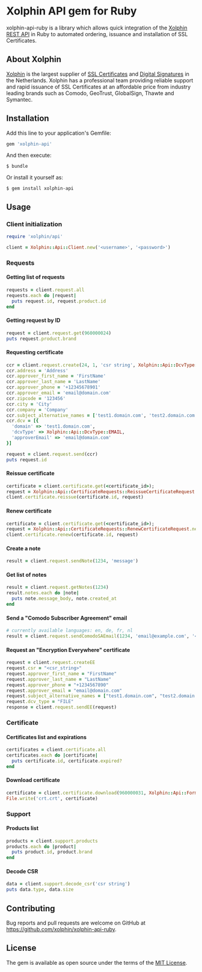 # Xolphin API gem for Ruby
xolphin-api-ruby is a library which allows quick integration of the [Xolphin REST API](https://api.xolphin.com) in Ruby to automated ordering, issuance and installation of SSL Certificates.

## About Xolphin
[Xolphin](https://www.xolphin.nl/) is the largest supplier of [SSL Certificates](https://www.sslcertificaten.nl) and [Digital Signatures](https://www.digitalehandtekeningen.nl) in the Netherlands. Xolphin has
a professional team providing reliable support and rapid issuance of SSL Certificates at an affordable price from industry leading brands such as Comodo, GeoTrust, GlobalSign, Thawte and Symantec.

## Installation

Add this line to your application's Gemfile:

```ruby
gem 'xolphin-api'
```

And then execute:

    $ bundle

Or install it yourself as:

    $ gem install xolphin-api

## Usage

### Client initialization

```ruby
require 'xolphin/api'

client = Xolphin::Api::Client.new('<username>', '<password>')
```

### Requests

#### Getting list of requests

```ruby
requests = client.request.all
requests.each do |request|
  puts request.id, request.product.id
end
```

#### Getting request by ID

```ruby
request = client.request.get(960000024)
puts request.product.brand
```

#### Requesting certificate

```ruby
ccr = client.request.create(24, 1, 'csr string', Xolphin::Api::DcvType::EMAIL)
ccr.address = 'Address'
ccr.approver_first_name = 'FirstName'
ccr.approver_last_name = 'LastName'
ccr.approver_phone = '+12345678901'
ccr.approver_email = 'email@domain.com'
ccr.zipcode = '123456'
ccr.city = 'City'
ccr.company = 'Company'
ccr.subject_alternative_names = ['test1.domain.com', 'test2.domain.com']
ccr.dcv = [{
  'domain' => 'test1.domain.com',
  'dcvType' => Xolphin::Api::DcvType::EMAIL,
  'approverEmail' => 'email@domain.com'
}]

request = client.request.send(ccr)
puts request.id
```

#### Reissue certificate

```ruby
certificate = client.certificate.get(<certificate_id>);
request = Xolphin::Api::CertificateRequests::ReissueCertificateRequest.new(<csr_string>,"EMAIL")
client.certificate.reissue(certificate.id, request)
```

#### Renew certificate

```ruby
certificate = client.certificate.get(<certificate_id>);
request = Xolphin::Api::CertificateRequests::RenewCertificateRequest.new(certificate.product.id, <years>, <csr_string>, 'FILE')
client.certificate.renew(certificate.id, request)
```

#### Create a note

```ruby
result = client.request.sendNote(1234, 'message')
```

#### Get list of notes

```ruby
result = client.request.getNotes(1234)
result.notes.each do |note|
  puts note.message_body, note.created_at
end
```

#### Send a "Comodo Subscriber Agreement" email

```ruby
# currently available languages: en, de, fr, nl
result = client.request.sendComodoSAEmail(1234, 'email@example.com', '<language>');
```

#### Request an "Encryption Everywhere" certificate
```ruby
request = client.request.createEE
request.csr = "<csr_string>"
request.approver_first_name = "FirstName"
request.approver_last_name = "LastName"
request.approver_phone = "+1234567890"
request.approver_email = "email@domain.com"
request.subject_alternative_names = ["test1.domain.com", "test2.domain.com"]
request.dcv_type = "FILE"
response = client.request.sendEE(request)
```

### Certificate

#### Certificates list and expirations

```ruby
certificates = client.certificate.all
certificates.each do |certificate|
  puts certificate.id, certificate.expired?
end
```

#### Download certificate

```ruby
certificate = client.certificate.download(960000031, Xolphin::Api::FormatType::CRT)
File.write('crt.crt', certificate)
```

### Support

#### Products list

```ruby
products = client.support.products
products.each do |product|
  puts product.id, product.brand
end
```

#### Decode CSR

```ruby
data = client.support.decode_csr('csr string')
puts data.type, data.size
```

## Contributing

Bug reports and pull requests are welcome on GitHub at https://github.com/xolphin/xolphin-api-ruby.


## License

The gem is available as open source under the terms of the [MIT License](http://opensource.org/licenses/MIT).
